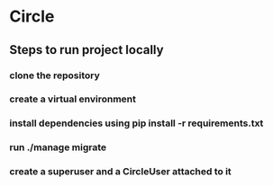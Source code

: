 # Circle

## Steps to run project locally
### clone the repository
### create a virtual environment
### install dependencies using pip install -r requirements.txt
### run ./manage migrate
### create a superuser and a CircleUser attached to it
